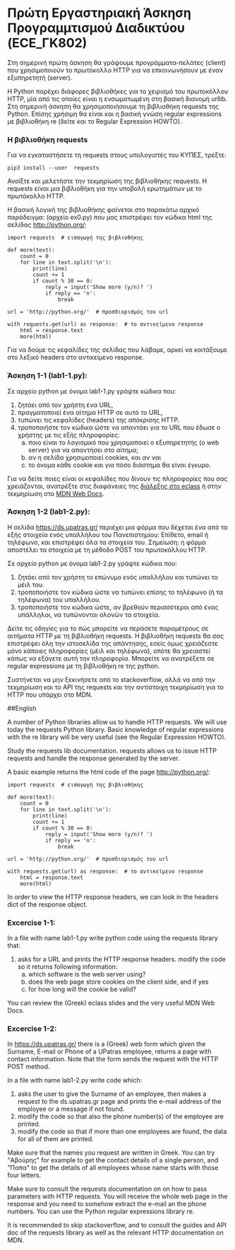 # Πρώτη Εργαστηριακή Άσκηση Προγραμμτισμού Διαδικτύου (ECE_ΓΚ802)

Στη σημερινή πρώτη άσκηση θα γράψουμε προγράμματα-πελάτες (client) που χρησιμοποιούν το πρωτόκολλο HTTP για να επκοινωνήσουν με έναν εξυπηρετητή (server).

Η Python παρέχει διάφορες βιβλιοθήκες για το χειρισμό του πρωτοκόλλου HTTP, μία από τις οποίες είναι η ενσωματωμένη στη βασική διανομή urllib. Στη σημερινή άσκηση θα χρησιμοποιήσουμε τη βιβλιοθήκη requests της Python. Επίσης χρήσιμη θα είναι και η βασική γνώση regular expressions με βιβλιοθήκη re (δείτε και το Regular Expression HOWTO).

### Η βιβλιοθήκη requests

Για να εγκαταστήσετε τη requests στους υπολογιστές του ΚΥΠΕΣ, τρέξτε:

```pip3 install --user  requests```

Ανοίξτε και μελετήστε την τεκμηρίωση της βιβλιοθήκης requests. Η requests είναι μια βιβλιοθήκη για την υποβολή ερωτημάτων με το πρωτόκολλο HTTP.

Η βασική λογική της βιβλιοθήκης φαίνεται στο παρακάτω αρχικό παράδειγμα: (αρχείο ex0.py) που μας επιστρέφει τον κώδικα html της σελίδας http://python.org/:


```
import requests  # εισαγωγή της βιβλιοθήκης

def more(text):
    count = 0
    for line in text.split('\n'):
        print(line)
        count += 1
        if count % 30 == 0:
            reply = input('Show more (y/n)? ')
            if reply == 'n':
                break

url = 'http://python.org/'  # προσδιορισμός του url

with requests.get(url) as response:  # το αντικείμενο response
    html = response.text
    more(html)

```


Για να δούμε τις κεφαλίδες της σελίδας που λάβαμε, αρκεί να κοιτάξουμε στο λεξικό headers στο αντικείμενο response.

### Άσκηση 1-1 (lab1-1.py):

Σε αρχείο python με όνομα lab1-1.py γράψτε κώδικα που:

1. ζητάει από τον χρήστη ένα URL,
2. πραγματοποιεί ένα αίτημα HTTP σε αυτό το URL,
3. τυπώνει τις κεφαλίδες (headers) της απόκρισης HTTP.
4. τροποποιήστε τον κώδικα ώστε να απαντάει για το URL που έδωσε ο χρήστης με τις εξής πληροφορίες:
    <ol type="a">
        <li>ποιο είναι το λογισμικό που χρησιμοποιεί ο εξυπηρετητής (ο web server) για να απαντήσει στο αίτημα;</li>
        <li>αν η σελίδα χρησιμοποιεί cookies, και αν ναι</li>
        <li>το όνομα κάθε cookie και για πόσο διάστημα θα είναι έγκυρο.</li>
    </ol>
Για να δείτε ποιες είναι οι κεφαλίδες που δίνουν τις πληροφορίες που σας χρειάζονται, ανατρέξτε στις διαφάνειες της [διάλεξης στο eclass](https://eclass.upatras.gr/modules/units/?course=EE767&id=3262) ή στην τεκμηρίωση στο [MDN Web Docs](https://developer.mozilla.org/en-US/).
### Άσκηση 1-2 (lab1-2.py):

H σελίδα https://ds.upatras.gr/ περιέχει μια φόρμα που δέχεται ένα από τα εξής στοιχεία ενός υπαλλήλου του Πανεπιστημίου: Επίθετο, email ή τηλέφωνο, και επιστρέφει όλα τα στοιχεία του. Σημείωση: η φόρμα αποστέλει τα στοιχεία με τη μέθοδο POST του πρωτοκόλλου HTTP.

Σε αρχείο python με όνομα lab1-2.py γράψτε κώδικα που:

1. ζητάει από τον χρήστη το επώνυμο ενός υπαλλήλου και τυπώνει το μέιλ του.
2. τροποποιήστε τον κώδικα ώστε να τυπώνει επίσης το τηλέφωνο (ή τα τηλέφωνα) του υπαλλήλου.
3. τροποποιήστε τον κώδικα ώστε, αν βρεθούν περισσότεροι από ένας υπάλληλοι, να τυπώνονται ολονών τα στοιχεία.

Δείτε τις οδηγίες για το πώς μπορείτε να περάσετε παραμέτρους σε αιτήματα HTTP με τη βιβλιοθήκη requests. Η βιβλιοθήκη requests θα σας επιστρέψει όλη την ιστοσελίδα της απάντησης, εσείς όμως χρειάζεστε μόνο κάποιες πληροφορίες (μέιλ και τηλέφωνα), οπότε θα χρειαστεί κάπως να εξάγετε αυτή την πληροφορία. Μπορείτε να ανατρέξετε σε regular expressions με τη βιβλιοθήκη re της python.

Συστήνεται να μην ξεκινήσετε από το stackoverflow, αλλά να από την τεκμηρίωση και το API της requests και την αντίστοιχη τεκμηρίωση για το HTTP που υπάρχει στο MDN.


##English

A number of Python libraries allow us to handle HTTP requests. We will use today the requests Python library. Basic knowledge of regular expressions with the re library will be very useful (see the Regular Expression HOWTO).

Study the requests lib documentation. requests allows us to issue HTTP requests and handle the response generated by the server.

A basic example returns the html code of the page http://python.org/:


```
import requests  # εισαγωγή της βιβλιοθήκης

def more(text):
    count = 0
    for line in text.split('\n'):
        print(line)
        count += 1
        if count % 30 == 0:
            reply = input('Show more (y/n)? ')
            if reply == 'n':
                break

url = 'http://python.org/'  # προσδιορισμός του url

with requests.get(url) as response:  # το αντικείμενο response
    html = response.text
    more(html)
```



In order to view the HTTP response headers, we can look in the headers dict of the response object.
### Excercise 1-1:

In a file with name lab1-1.py write python code using the requests library that:

1. asks for a URL and prints the HTTP response headers.
modify the code so it returns following information:
    <ol type="a">
    <li>which software is the web server using?</li>
    <li>does the web page store cookies on the client side, and if yes</li>
    <li>for how long will the cookie be valid?</li>
    </ol>

You can review the (Greek) eclass slides and the very useful MDN Web Docs.
### Excercise 1-2:

In https://ds.upatras.gr/ there is a (Greek) web form which given the Surname, E-mail or Phone of a UPatras employee, returns a page with contact information. Note that the form sends the request with the HTTP POST method.

In a file with name lab1-2.py write code which:

1. asks the user to give the Surname of an employee, then makes a request to the ds.upatras.gr page and prints the e-mail address of the employee or a message if not found.
2. modify the code so that also the phone number(s) of the employee are printed.
3. modify the code so that if more than one employees are found, the data for all of them are printed.

Make sure that the names you request are written in Greek. You can try "Αβούρης" for example to get the contact details of a single person, and "Παπα" to get the details of all employees whose name starts with those four letters.

Make sure to consult the requests documentation on on how to pass parameters with HTTP requests. You will receive the whole web page in the response and you need to somehow extract the e-mail an the phone numbers. You can use the Python regular expressions library re.

It is recommended to skip stackoverflow, and to consult the guides and API doc of the requests library as well as the relevant  HTTP documentation on MDN.
